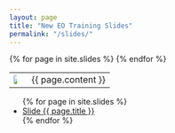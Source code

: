 ```yaml
---
layout: page
title: "New EO Training Slides"
permalink: "/slides/"
---
```


<table style="width:100%;">
  {% for page in site.slides %}
  <tr>
      <td>
        <a href="{{ page.url | relative_url }}">
            <img src="../assets/slides/slide-{{ page.slug }}.jpeg" style="max-width:40%; border-radius:2px;">
        </a>
    </td>
    <td>{{ page.content }}</td>
</tr>
{% endfor %}
</table>



<ul>
  {% for page in site.slides %}
  <li>
      <a href="{{ page.url | relative_url }}">Slide {{ page.title }}</a>
  </li>
  {% endfor %}
</ul>
